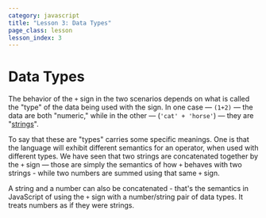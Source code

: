 ```yaml
---
category: javascript
title: "Lesson 3: Data Types"
page_class: lesson
lesson_index: 3
---
```


# Data Types

The behavior of the `+` sign in the two scenarios depends on what is
called the "type" of the data being used with the sign. In one case &mdash; `(1+2)` &mdash;
the data are both "numeric," while in the other &mdash; (`'cat' + 'horse'`) &mdash; they are "[strings](glossary/strings.html)".

To say that these are "types" carries some specific meanings. One is
that the language will exhibit different semantics for an operator,
when used with different types. We have seen that two strings are
concatenated together by the `+` sign &mdash; those are simply the semantics of how
`+` behaves with two strings - while two numbers are summed using that same `+` sign.

A string and a number can also be concatenated - that's the semantics
in JavaScript of using the `+` sign with a number/string pair of data types. It treats numbers as if they were strings.
